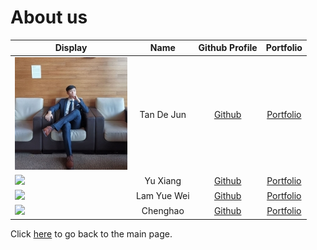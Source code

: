 # About us

Display | Name | Github Profile | Portfolio 
--------|:----:|:--------------:|:---------:
![dejunn_photo](images/dejunnn_display.jpg) | Tan De Jun | [Github](https://github.com/dejunnn) | [Portfolio](team/dejunnn.md)
![](https://via.placeholder.com/100.png?text=Photo) | Yu Xiang | [Github](https://github.com/yuxianglim) | [Portfolio](team/yuxianglim.md)
![](https://via.placeholder.com/100.png?text=Photo) | Lam Yue Wei | [Github](https://github.com/lamyuewei) | [Portfolio](team/lamyuewei.md)
![](https://via.placeholder.com/100.png?text=Photo) | Chenghao | [Github](https://github.com/DDzuikeai) | [Portfolio](docs/team/johndoe.md)

Click [here](README.md) to go back to the main page.